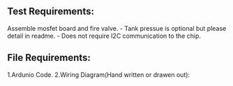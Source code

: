 ## Test Requirements:
Assemble mosfet board and fire valve. 
    - Tank pressue is optional but please detail in readme.
    - Does not require I2C communication to the chip.

## File Requirements:
1.Ardunio Code.
2.Wiring Diagram(Hand written or drawen out):
